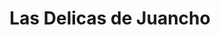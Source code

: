---
title: "Las Delicas de Juancho"
url: /sabaneta-antioquia/las-delicas-de-juancho/
shop: panadería
---